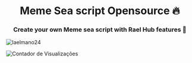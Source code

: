 <h1 align="center">Meme Sea script Opensource 🔥</h1>
<h3 align="center">Create your own Meme sea script with Rael Hub features 🗿</h3>

<p align="left"> <img src="https://komarev.com/ghpvc/?username=laelmano24/Meme-Sea-Script&label=Profile%20views&color=0e75b6&style=flat" alt="laelmano24" /> </p>

![Contador de Visualizações](https://hits.dwyl.com/Laelmano24/Meme-Sea-Script.svg?style=flat-square)